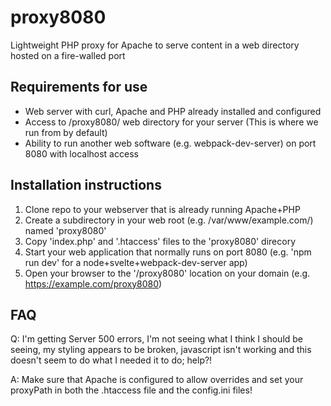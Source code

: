 # proxy8080
Lightweight PHP proxy for Apache to serve content in a web directory hosted on a fire-walled port

## Requirements for use
- Web server with curl, Apache and PHP already installed and configured
- Access to /proxy8080/ web directory for your server (This is where we run from by default)
- Ability to run another web software (e.g. webpack-dev-server) on port 8080 with localhost access

## Installation instructions
1. Clone repo to your webserver that is already running Apache+PHP
2. Create a subdirectory in your web root (e.g. /var/www/example.com/) named 'proxy8080'
3. Copy 'index.php' and '.htaccess' files to the 'proxy8080' direcory
4. Start your web application that normally runs on port 8080 (e.g. 'npm run dev' for a node+svelte+webpack-dev-server app)
5. Open your browser to the '/proxy8080' location on your domain (e.g. https://example.com/proxy8080)

## FAQ

Q: I'm getting Server 500 errors, I'm not seeing what I think I should be seeing, my styling appears to be broken, javascript isn't working and this doesn't seem to do what I needed it to do; help?!

A: Make sure that Apache is configured to allow overrides and set your proxyPath in both the .htaccess file and the config.ini files!
